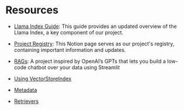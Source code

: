 # Resources

- [Llama Index Guide](https://blog.llamaindex.ai/llamaindex-v0-10-838e735948f8): This guide provides an updated overview of the Llama Index, a key component of our project.

- [Project Registry](https://pretty-sodium-5e0.notion.site/ce81b247649a44e4b6b35dfb24af28a6?v=53b3c2ced7bb4c9996b81b83c9f01139): This Notion page serves as our project's registry, containing important information and updates.

- [RAGs](https://blog.llamaindex.ai/introducing-rags-your-personalized-chatgpt-experience-over-your-data-2b9d140769b1): A project inspired by OpenAI’s GPTs that lets you build a low-code chatbot over your data using Streamlit

- [Using VectorStoreIndex](https://docs.llamaindex.ai/en/stable/module_guides/indexing/vector_store_index.html)

- [Metadata](https://docs.llamaindex.ai/en/stable/module_guides/loading/documents_and_nodes/usage_documents.html#defining-documents)

- [Retrievers](https://docs.llamaindex.ai/en/stable/module_guides/querying/retriever/retrievers.html)